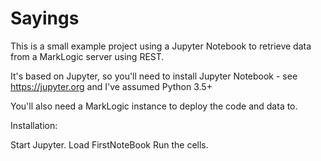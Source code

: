 # Sayings

This is a small example project using a Jupyter Notebook to retrieve data from a MarkLogic server using REST.

It's based on Jupyter, so you'll need to install Jupyter Notebook - see https://jupyter.org and I've assumed Python 3.5+

You'll also need a MarkLogic instance to deploy the code and data to.

Installation:

Start Jupyter.
Load FirstNoteBook
Run the cells.




